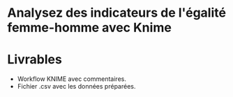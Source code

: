 # Analysez des indicateurs de l'égalité femme-homme avec Knime

# Livrables
- Workflow KNIME avec commentaires.
- Fichier .csv avec les données préparées.
